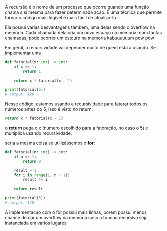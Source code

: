 A recursão é o nome de um processo que ocorre quando uma função chama a si mesma para fazer determinada ação. É uma técnica que permite tornar o código mais legível e mais fácil de atualiza-lo.

Ela possui varias desvantagens tambem, uma delas sendo o overflow na memoria. Cada chamada dela cria um novo espaço na memoria; com tantas chamadas, pode ocorrer um estouro na memoria kabuuuuuum pow pow

Em geral, a recursividade vai depender muito de quem esta a usando. Se implementar uma 

```python
def fatorial(x: int) -> int:
	if x == 1:
		return 1
		
	return x * fatorial(x - 1) 

print(fatorial(5))
# output: 120
```

Nesse código, estamos usando a recursividade para fatorar todos os números antes do 5, isso é visto no return:

```python
return x * fatorial(x - 1)
```

o **return** pega o x (numero escolhido para a fatoração, no caso o 5) e multiplica usando recursividade.

seria a mesma coisa se utilizássemos o **for**:

```python
def fatorial(n: int) -> int:
	if n == 1:
		return 0

	result = 1
	for i in range(1, n + 1):
	    result *= i
		
	return result

print(fatorial(5))
# output: 120
```

A implementacao com o for possui mais linhas, porem possui menos chance de dar um overflow na memoria caso a funcao recursiva seja instanciada em varios lugares